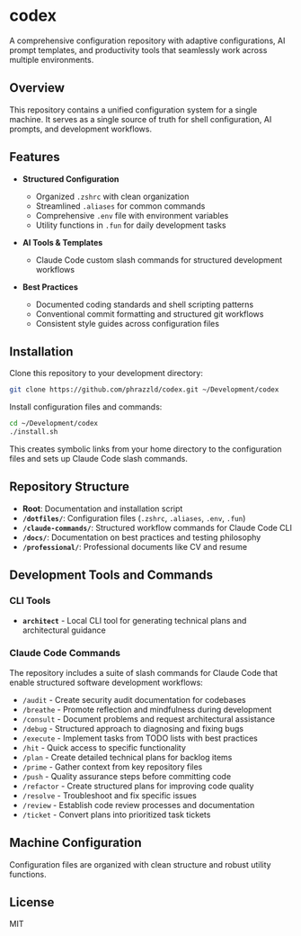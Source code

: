 # codex

A comprehensive configuration repository with adaptive configurations, AI prompt templates, and productivity tools that seamlessly work across multiple environments.

## Overview

This repository contains a unified configuration system for a single machine. It serves as a single source of truth for shell configuration, AI prompts, and development workflows.

## Features

- **Structured Configuration**
  - Organized `.zshrc` with clean organization
  - Streamlined `.aliases` for common commands
  - Comprehensive `.env` file with environment variables
  - Utility functions in `.fun` for daily development tasks

- **AI Tools & Templates**
  - Claude Code custom slash commands for structured development workflows

- **Best Practices**
  - Documented coding standards and shell scripting patterns
  - Conventional commit formatting and structured git workflows
  - Consistent style guides across configuration files

## Installation

Clone this repository to your development directory:

```bash
git clone https://github.com/phrazzld/codex.git ~/Development/codex
```

Install configuration files and commands:

```bash
cd ~/Development/codex
./install.sh
```

This creates symbolic links from your home directory to the configuration files and sets up Claude Code slash commands.

## Repository Structure

- **Root**: Documentation and installation script
- **`/dotfiles/`**: Configuration files (`.zshrc`, `.aliases`, `.env`, `.fun`)
- **`/claude-commands/`**: Structured workflow commands for Claude Code CLI
- **`/docs/`**: Documentation on best practices and testing philosophy
- **`/professional/`**: Professional documents like CV and resume

## Development Tools and Commands

### CLI Tools

- **`architect`** - Local CLI tool for generating technical plans and architectural guidance

### Claude Code Commands

The repository includes a suite of slash commands for Claude Code that enable structured software development workflows:

- `/audit` - Create security audit documentation for codebases
- `/breathe` - Promote reflection and mindfulness during development
- `/consult` - Document problems and request architectural assistance
- `/debug` - Structured approach to diagnosing and fixing bugs
- `/execute` - Implement tasks from TODO lists with best practices
- `/hit` - Quick access to specific functionality
- `/plan` - Create detailed technical plans for backlog items
- `/prime` - Gather context from key repository files
- `/push` - Quality assurance steps before committing code
- `/refactor` - Create structured plans for improving code quality
- `/resolve` - Troubleshoot and fix specific issues
- `/review` - Establish code review processes and documentation
- `/ticket` - Convert plans into prioritized task tickets

## Machine Configuration

Configuration files are organized with clean structure and robust utility functions.

## License

MIT
